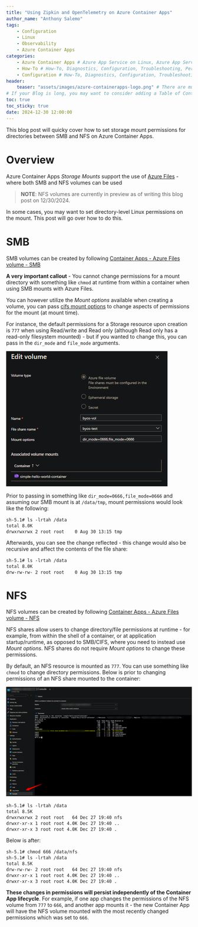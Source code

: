 ```yaml
---
title: "Using Zipkin and OpenTelemetry on Azure Container Apps"
author_name: "Anthony Salemo"
tags:
    - Configuration
    - Linux
    - Observability
    - Azure Container Apps
categories:
    - Azure Container Apps # Azure App Service on Linux, Azure App Service on Windows, Function App, Azure VM, Azure SDK
    - How-To # How-To, Diagnostics, Configuration, Troubleshooting, Performance
    - Configuration # How-To, Diagnostics, Configuration, Troubleshooting, Performance
header:
    teaser: "assets/images/azure-containerapps-logo.png" # There are multiple logos that can be used in "/assets/images" if you choose to add one.
# If your Blog is long, you may want to consider adding a Table of Contents by adding the following two settings.
toc: true
toc_sticky: true
date: 2024-12-30 12:00:00
---
```


This blog post will quicky cover how to set storage mount permissions for directories between SMB and NFS on Azure Container Apps.

# Overview
Azure Container Apps _Storage Mounts_ support the use of [Azure Files](https://learn.microsoft.com/en-us/azure/container-apps/storage-mounts?tabs=smb&pivots=azure-portal#azure-files) - where both SMB and NFS volumes can be used

> **NOTE**: NFS volumes are currently in preview as of writing this blog post on 12/30/2024.

In some cases, you may want to set directory-level Linux permissions on the mount. This post will go over how to do this.

# SMB
SMB volumes can be created by following [Container Apps - Azure Files volume - SMB](https://learn.microsoft.com/en-us/azure/container-apps/storage-mounts?tabs=smb&pivots=azure-portal#azure-files)

**A very important callout** - You cannot change permissions for a mount directory with something like `chmod` at runtime from within a container when using SMB mounts with Azure Files. 

You can however utilize the _Mount options_ available when creating a volume, you can pass [cifs mount options](https://linux.die.net/man/8/mount.cifs) to change aspects of permissions for the mount (at mount time).

For instance, the default permissions for a Storage resource upon creation is `777` when using Read/write and Read only (although Read only has a read-only filesystem mounted) - but if you wanted to change this, you can pass in the `dir_mode` and `file_mode` arguments.

![CIFS mount options to change permissions](/media/2024/12/aca-storage-permissions-1.png)

Prior to passing in something like `dir_mode=0666,file_mode=0666` and assuming our SMB mount is at `/data/tmp`, mount permissions would look like the following:

```
sh-5.1# ls -lrtah /data
total 8.0K
drwxrwxrwx 2 root root    0 Aug 30 13:15 tmp
```

Afterwards, you can see the change reflected - this change would also be recursive and affect the contents of the file share:

```
sh-5.1# ls -lrtah /data                                                         
total 8.0K
drw-rw-rw- 2 root root    0 Aug 30 13:15 tmp
```

# NFS
NFS volumes can be created by following [Container Apps - Azure Files volume - NFS](https://learn.microsoft.com/en-us/azure/container-apps/storage-mounts?tabs=nfs&pivots=azure-portal#azure-files)

NFS shares allow users to change directory/file permissions at runtime - for example, from within the shell of a container, or at application startup/runtime, as opposed to SMB/CIFS, where you need to instead use _Mount options_.  NFS shares do not require _Mount options_ to change these permissions.

By default, an NFS resource is mounted as `777`. You can use something like `chmod` to change directory permissions. Below is prior to changing permissions of an NFS share mounted to the container:

![NFS file share output through console](/media/2024/12/aca-storage-permissions-2.png)

```
sh-5.1# ls -lrtah /data                                                                                                                                                                                                                  
total 8.5K
drwxrwxrwx 2 root root   64 Dec 27 19:40 nfs
drwxr-xr-x 1 root root 4.0K Dec 27 19:40 ..
drwxr-xr-x 3 root root 4.0K Dec 27 19:40 .
```

Below is after:

```
sh-5.1# chmod 666 /data/nfs
sh-5.1# ls -lrtah /data    
total 8.5K
drw-rw-rw- 2 root root   64 Dec 27 19:40 nfs
drwxr-xr-x 1 root root 4.0K Dec 27 19:40 ..
drwxr-xr-x 3 root root 4.0K Dec 27 19:40 .
```

**These changes in permissions will persist independently of the Container App lifecycle**. For example, if one app changes the permissions of  the NFS volume from `777` to `666`, and another app mounts it - the new Container App will have the NFS volume mounted with the most recently changed permissions which was set to `666`. 